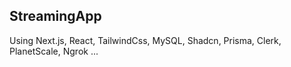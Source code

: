 ## StreamingApp

Using Next.js, React, TailwindCss, MySQL, Shadcn, Prisma, Clerk, PlanetScale, Ngrok ...
